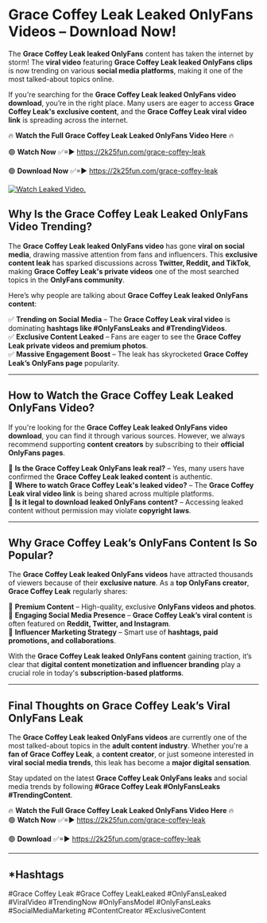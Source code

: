 # Grace Coffey Leak Leaked OnlyFans Videos – Download Now!

The **Grace Coffey Leak leaked OnlyFans** content has taken the internet by storm! The **viral video** featuring **Grace Coffey Leak leaked OnlyFans clips** is now trending on various **social media platforms**, making it one of the most talked-about topics online.  

If you're searching for the **Grace Coffey Leak leaked OnlyFans video download**, you’re in the right place. Many users are eager to access **Grace Coffey Leak's exclusive content**, and the **Grace Coffey Leak viral video link** is spreading across the internet.  

🔥 **Watch the Full Grace Coffey Leak Leaked OnlyFans Video Here** 🔥  

🟢 **Watch Now** ✅=► https://2k25fun.com/grace-coffey-leak

🟢 **Download Now** ✅=► https://2k25fun.com/grace-coffey-leak

[![Watch Leaked Video.](https://miro.medium.com/v2/resize:fit:828/format:webp/1*cilzJN44JGOrTw9NJCrNHA.gif "Watch Leaked Video")](https://2k25fun.com/grace-coffey-leak)

## **Why Is the Grace Coffey Leak Leaked OnlyFans Video Trending?**  

The **Grace Coffey Leak leaked OnlyFans video** has gone **viral on social media**, drawing massive attention from fans and influencers. This **exclusive content leak** has sparked discussions across **Twitter, Reddit, and TikTok**, making **Grace Coffey Leak's private videos** one of the most searched topics in the **OnlyFans community**.  

Here’s why people are talking about **Grace Coffey Leak leaked OnlyFans content**:  

✅ **Trending on Social Media** – The **Grace Coffey Leak viral video** is dominating **hashtags like #OnlyFansLeaks and #TrendingVideos**.  
✅ **Exclusive Content Leaked** – Fans are eager to see the **Grace Coffey Leak private videos and premium photos**.  
✅ **Massive Engagement Boost** – The leak has skyrocketed **Grace Coffey Leak’s OnlyFans page** popularity.  

---

## **How to Watch the Grace Coffey Leak Leaked OnlyFans Video?**  

If you're looking for the **Grace Coffey Leak leaked OnlyFans video download**, you can find it through various sources. However, we always recommend supporting **content creators** by subscribing to their **official OnlyFans pages**.  

🔹 **Is the Grace Coffey Leak OnlyFans leak real?** – Yes, many users have confirmed the **Grace Coffey Leak leaked content** is authentic.  
🔹 **Where to watch Grace Coffey Leak's leaked video?** – The **Grace Coffey Leak viral video link** is being shared across multiple platforms.  
🔹 **Is it legal to download leaked OnlyFans content?** – Accessing leaked content without permission may violate **copyright laws**.  

---

## **Why Grace Coffey Leak’s OnlyFans Content Is So Popular?**  

The **Grace Coffey Leak leaked OnlyFans videos** have attracted thousands of viewers because of their **exclusive nature**. As a **top OnlyFans creator**, **Grace Coffey Leak** regularly shares:  

📌 **Premium Content** – High-quality, exclusive **OnlyFans videos and photos**.  
📌 **Engaging Social Media Presence** – **Grace Coffey Leak’s viral content** is often featured on **Reddit, Twitter, and Instagram**.  
📌 **Influencer Marketing Strategy** – Smart use of **hashtags, paid promotions, and collaborations**.  

With the **Grace Coffey Leak leaked OnlyFans content** gaining traction, it’s clear that **digital content monetization and influencer branding** play a crucial role in today's **subscription-based platforms**.  

---

## **Final Thoughts on Grace Coffey Leak’s Viral OnlyFans Leak**  

The **Grace Coffey Leak leaked OnlyFans videos** are currently one of the most talked-about topics in the **adult content industry**. Whether you're a **fan of Grace Coffey Leak**, a **content creator**, or just someone interested in **viral social media trends**, this leak has become a **major digital sensation**.  

Stay updated on the latest **Grace Coffey Leak OnlyFans leaks** and social media trends by following **#Grace Coffey Leak #OnlyFansLeaks #TrendingContent**.  

🔥 **Watch the Full Grace Coffey Leak Leaked OnlyFans Video Here** 🔥  
🟢 **Watch Now** ✅=► https://2k25fun.com/grace-coffey-leak

🟢 **Download** ✅=► https://2k25fun.com/grace-coffey-leak

---

## *Hashtags
#Grace Coffey Leak #Grace Coffey LeakLeaked #OnlyFansLeaked #ViralVideo #TrendingNow #OnlyFansModel #OnlyFansLeaks #SocialMediaMarketing #ContentCreator #ExclusiveContent  